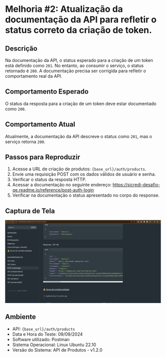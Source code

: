 # Melhoria #2: Atualização da documentação da API para refletir o status correto da criação de token.

## Descrição
Na documentação da API, o status esperado para a criação de um token está definido como `201`. No entanto, ao consumir 
o serviço, o status retornado é `200`. A documentação precisa ser corrigida para refletir o comportamento real da API.

## Comportamento Esperado
O status da resposta para a criação de um token deve estar documentado como `200`.

## Comportamento Atual
Atualmente, a documentação da API descreve o status como `201`, mas o serviço retorna `200`.

## Passos para Reproduzir
1. Acesse a URL de criação de produtos: `{base_url}/auth/products`.
2. Envie uma requisição POST com os dados válidos de usuário e senha.
3. Verificar o status da resposta HTTP.
4. Acessar a documentação no seguinte endereço: https://sicredi-desafio-qe.readme.io/reference/post-auth-login
5. Verificar na documentação o status apresentado no corpo do response.

## Captura de Tela
![MEL-02.png](..%2FXX%20-%20pictures%2FMEL-02.png)

## Ambiente
- API: `{base_url}/auth/products`
- Data e Hora do Teste: 09/09/2024
- Software utilizado: Postman
- Sistema Operacional: Linux Ubuntu 22.10
- Versão do Sistema: API de Produtos - v1.2.0